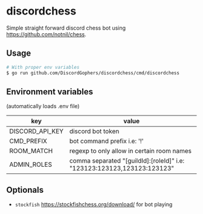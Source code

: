 # discordchess

Simple straight forward discord chess bot using
https://github.com/notnil/chess.

## Usage

```bash
# With proper env variables
$ go run github.com/DiscordGophers/discordchess/cmd/discordchess
```

## Environment variables

(automatically loads .env file)

| key             | value                                                                   |
| --------------- | ----------------------------------------------------------------------- |
| DISCORD_API_KEY | discord bot token                                                       |
| CMD_PREFIX      | bot command prefix i.e: '!'                                             |
| ROOM_MATCH      | regexp to only allow in certain room names                              |
| ADMIN_ROLES     | comma separated "[guildId]:[roleId]" i.e: "123123:123123,123123:123123" |

## Optionals

- `stockfish` https://stockfishchess.org/download/ for bot playing
